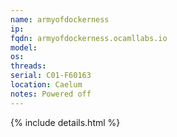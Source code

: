 ```yaml
---
name: armyofdockerness
ip:
fqdn: armyofdockerness.ocamllabs.io
model: 
os: 
threads: 
serial: C01-F60163
location: Caelum
notes: Powered off
---
```

{% include details.html %} 

